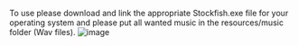 To use please download and link the appropriate Stockfish.exe file for your operating system and please put all wanted music in the resources/music folder (Wav files).
![image](https://github.com/rnath9/5725-assistant/assets/90989914/463e427a-12cb-48ab-a2fc-ee364ec16ef3)
